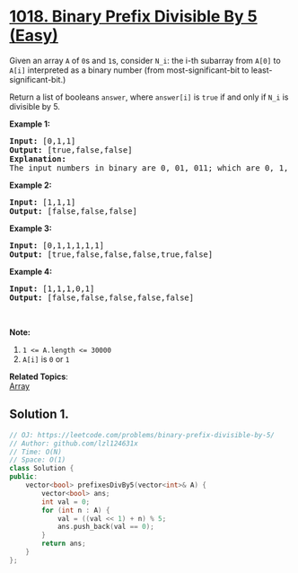 # [1018. Binary Prefix Divisible By 5 (Easy)](https://leetcode.com/problems/binary-prefix-divisible-by-5/)

<p>Given an array <code>A</code> of <code>0</code>s and <code>1</code>s, consider <code>N_i</code>: the i-th subarray from <code>A[0]</code> to <code>A[i]</code>&nbsp;interpreted&nbsp;as a binary number (from most-significant-bit to least-significant-bit.)</p>

<p>Return a list of booleans&nbsp;<code>answer</code>, where <code>answer[i]</code> is <code>true</code>&nbsp;if and only if <code>N_i</code>&nbsp;is divisible by 5.</p>

<p><strong>Example 1:</strong></p>

<pre><strong>Input: </strong><span id="example-input-1-1">[0,1,1]</span>
<strong>Output: </strong><span id="example-output-1">[true,false,false]</span>
<strong>Explanation: </strong>
The input numbers in binary are 0, 01, 011; which are 0, 1, and 3 in base-10.  Only the first number is divisible by 5, so answer[0] is true.
</pre>

<p><strong>Example 2:</strong></p>

<pre><strong>Input: </strong><span id="example-input-2-1">[1,1,1]</span>
<strong>Output: </strong><span id="example-output-2">[false,false,false]</span>
</pre>

<p><strong>Example 3:</strong></p>

<pre><strong>Input: </strong><span id="example-input-3-1">[0,1,1,1,1,1]</span>
<strong>Output: </strong><span id="example-output-3">[true,false,false,false,true,false]</span>
</pre>

<p><strong>Example 4:</strong></p>

<pre><strong>Input: </strong><span id="example-input-4-1">[1,1,1,0,1]</span>
<strong>Output: </strong><span id="example-output-4">[false,false,false,false,false]</span>
</pre>

<p>&nbsp;</p>

<p><strong>Note:</strong></p>

<ol>
	<li><code>1 &lt;= A.length &lt;= 30000</code></li>
	<li><code>A[i]</code> is <code>0</code> or <code>1</code></li>
</ol>


**Related Topics**:  
[Array](https://leetcode.com/tag/array/)

## Solution 1.

```cpp
// OJ: https://leetcode.com/problems/binary-prefix-divisible-by-5/
// Author: github.com/lzl124631x
// Time: O(N)
// Space: O(1)
class Solution {
public:
    vector<bool> prefixesDivBy5(vector<int>& A) {
        vector<bool> ans;
        int val = 0;
        for (int n : A) {
            val = ((val << 1) + n) % 5;
            ans.push_back(val == 0);
        }
        return ans;
    }
};
```